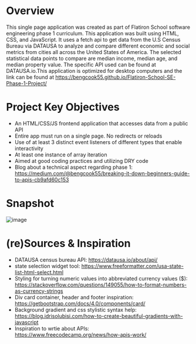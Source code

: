 # Overview

This single page application was created as part of Flatiron School software engineering phase 1 curriculum. This application was built using HTML, CSS, and JavaScript. It uses a fetch api to get data from the U.S Census Bureau via DATAUSA to analyze and compare different economic and social metrics from  cities all across the United States of America. The selected statistical data points to compare are median income, median age, and median property value. The specific API used can be found at DATAUSA.io.This application is optimized for desktop computers and the link can be found at https://bengcook55.github.io/Flatiron-School-SE-Phase-1-Project/

# Project Key Objectives
- An HTML/CSS/JS frontend application that accesses data from a public API
- Entire app must run on a single page. No redirects or reloads
- Use of at least 3 distinct event listeners of different types that enable interactivity
- At least one instance of array iteration 
- Aimed at good coding practices and utilizing DRY code 
- Blog about a technical aspect regarding phase 1: https://medium.com/@bengcook55/breaking-it-down-beginners-guide-to-apis-cb9afd60c153

# Snapshot 
![image](https://user-images.githubusercontent.com/113315446/213072383-c42d4244-89c0-420e-93af-5387e922ec46.png)

# (re)Sources & Inspiration
- DATAUSA census bureau API: https://datausa.io/about/api/
- state selection widget tool: https://www.freeformatter.com/usa-state-list-html-select.html
- Styling for turning numeric values into abbreviated currency values ($): https://stackoverflow.com/questions/149055/how-to-format-numbers-as-currency-strings
- Div card container, header and footer inspiration: https://getbootstrap.com/docs/4.0/components/card/
- Background gradient and css stylistic syntax help: https://blog.idrisolubisi.com/how-to-create-beautiful-gradients-with-javascript
- Inspiration to wrtie about APIs: https://www.freecodecamp.org/news/how-apis-work/ 